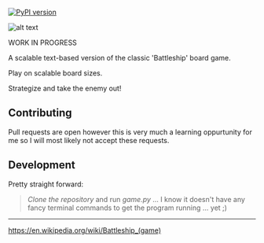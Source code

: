 [![PyPI version](https://badge.fury.io/py/pyship.svg)](https://badge.fury.io/py/pyship)

![alt text](https://github.com/kraftdamus/pyship/blob/main/github/logo.png?raw=true)

WORK IN PROGRESS

A scalable text-based version of the classic 'Battleship' board game. 

Play on scalable board sizes. 

Strategize and take the enemy out!

## Contributing
Pull requests are open however this is very much a learning oppurtunity for me so I will most likely not accept these requests.

## Development
Pretty straight forward:

> _Clone the repository_ and run _game.py_ ... I know it doesn't have any fancy terminal commands to get the program running ... yet ;)
- - -

https://en.wikipedia.org/wiki/Battleship_(game)
